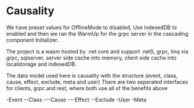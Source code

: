 # Causality

We have preset values for OfflineMode to disabled, Use indexedDB to enabled and then we ran the WarmUp for the grpc server in the cascading component Initializer.

The project is a wasm hosted by .net core and support .net5, grpc, linq via grpc, sqlserver, server side cache into memory, client side cache into localstorage and indexedDB.

The data model used here is causality with the structure (event, class, cause, effect, exclude, meta and user)
There are two seperated interfaces for clients, grpc and rest, where both use all of the benefits above

-Event
--Class
---Cause
---Effect
--Exclude
-User
-Meta
